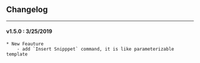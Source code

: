 ## Changelog
***

#### v1.5.0 : 3/25/2019

	* New Feauture
		- add `Insert Snipppet` command, it is like parameterizable template